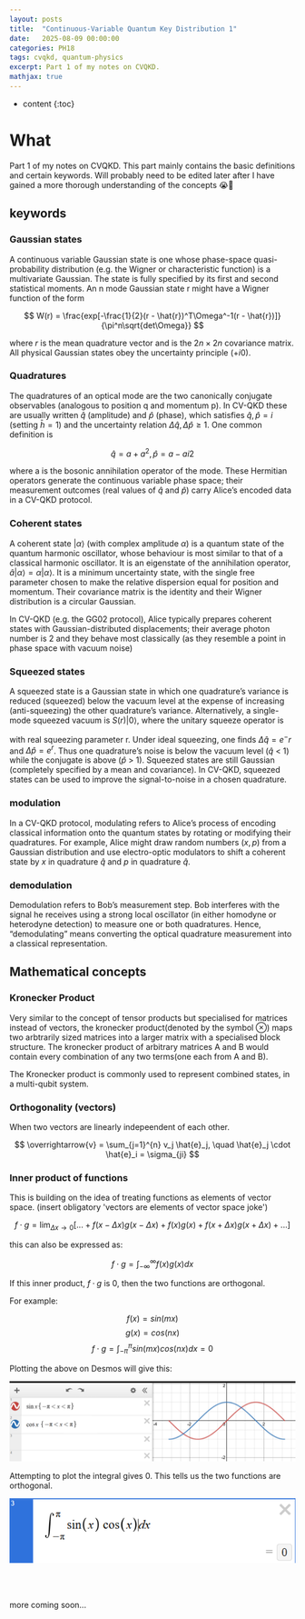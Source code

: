 ```yaml
---
layout: posts
title:  "Continuous-Variable Quantum Key Distribution 1"
date:   2025-08-09 00:00:00
categories: PH18
tags: cvqkd, quantum-physics
excerpt: Part 1 of my notes on CVQKD. 
mathjax: true
---
```


* content
{:toc}

# What


Part 1 of my notes on CVQKD.
This part mainly contains the basic definitions and certain keywords. Will probably need to be edited later after I have gained a more thorough understanding of the concepts 😭🥀


## keywords


### Gaussian states

A continuous variable Gaussian state is one whose phase-space quasi-probability distribution (e.g. the Wigner or characteristic function) is a multivariate Gaussian. The state is fully specified by its first and second statistical moments. An n mode Gaussian state r might have a Wigner function of the form

$$
W(r) = \frac{exp[-\frac{1}{2}(r - \hat{r})^T\Omega^-1(r - \hat{r})]}{\pi^n\sqrt{det\Omega}} 
$$

where $r$ is the mean quadrature vector and  is the $2n \times 2n$ covariance matrix. All physical Gaussian states obey the uncertainty principle $(+i  0)$.

### Quadratures

The quadratures of an optical mode are the two canonically conjugate observables (analogous to position q and momentum p). In CV-QKD these are usually written $\hat{q}$ (amplitude) and $\hat{p}$ (phase), which satisfies $\hat{q}, \hat{p} = i$ (setting $\bar{h} = 1$) and the uncertainty relation $\Delta\hat{q}, \Delta\hat{p} \ge 1$. One common definition is

$$
\hat{q} = a + a^2,  \hat{p} = a - ai2 
$$

where a  is the bosonic annihilation operator of the mode. These Hermitian operators generate the continuous variable phase space; their measurement outcomes (real values of $\hat{q}$ and $\hat{p}$) carry Alice’s encoded data in a CV-QKD protocol.

### Coherent states

A coherent state $\vert\alpha\rangle$ (with complex amplitude $\alpha$) is a quantum state of the quantum harmonic oscillator, whose behaviour is most similar to that of a classical harmonic oscillator. It is an eigenstate of the annihilation operator, $\hat{a}\vert\alpha\rangle = \alpha\vert\alpha\rangle$. It is a minimum uncertainty state, with the single free parameter chosen to make the relative dispersion equal for position and momentum. Their covariance matrix is the identity and their Wigner distribution is a circular Gaussian. 

In CV-QKD (e.g. the GG02 protocol), Alice typically prepares coherent states with Gaussian-distributed displacements; their average photon number is 2 and they behave most classically (as they resemble a point in phase space with vacuum noise)


### Squeezed states

A squeezed state is a Gaussian state in which one quadrature’s variance is reduced (squeezed) below the vacuum level at the expense of increasing (anti-squeezing) the other quadrature’s variance. Alternatively, a single-mode squeezed vacuum is $S(r)\vert0\rangle$, where the unitary squeeze operator is

with real squeezing parameter r. Under ideal squeezing, one finds $\Delta\hat{q} = e^-r$ and $\Delta\hat{p} = e^r$. Thus one quadrature’s noise is below the vacuum level ($\hat{q}$ < 1) while the conjugate is above ($\hat{p}$ > 1). Squeezed states are still Gaussian (completely specified by a mean and covariance). In CV-QKD, squeezed states can be used to improve the signal-to-noise in a chosen quadrature.

### modulation

In a CV-QKD protocol, modulating refers to Alice’s process of encoding classical information onto the quantum states by rotating or modifying their quadratures. For example, Alice might draw random numbers $(x, p)$ from a Gaussian distribution and use electro-optic modulators to shift a coherent state by $x$ in quadrature $\hat{q}$ and $p$ in quadrature $\hat{q}$. 

### demodulation

Demodulation refers to Bob’s measurement step. Bob interferes with the signal he receives using a strong local oscillator (in either homodyne or heterodyne detection) to measure one or both quadratures. Hence, “demodulating” means converting the optical quadrature measurement into a classical representation.


## Mathematical concepts

### Kronecker Product 

Very similar to the concept of tensor products but specialised for matrices instead of vectors, the kronecker product(denoted by the symbol $\otimes$) maps two arbtrarily sized matrices into a larger matrix with a specialised block structure. The kronecker product of arbitrary matrices A and B would contain every combination of any two terms(one each from A and B). 

The Kronecker product is commonly used to represent combined states, in a multi-qubit system. 

### Orthogonality (vectors)

When two vectors are linearly indepeendent of each other.

$$
\overrightarrow{v} = \sum_{j=1}^{n} v_j \hat{e}_j, \quad \hat{e}_j \cdot \hat{e}_i = \sigma_{ji}
$$

### Inner product of functions

This is building on the idea of treating functions as elements of vector space. (insert obligatory 'vectors are elements of vector space joke')

$$
f \cdot g = \lim_{\Delta x \rightarrow 0} [... + f(x-\Delta x)g(x-\Delta x)
                                               + f(x)g(x)
                                               + f(x+\Delta x)g(x+\Delta x)
                                               + ...]
$$

this can also be expressed as:

$$
f \cdot g = \int_{-\infty}^\infty{f(x)g(x)}dx
$$

If this inner product, $f \cdot g$ is 0, then the two functions are orthogonal.

For example:

$$
f(x) = sin(mx)
$$
$$
g(x) = cos(nx)
$$
$$
f \cdot g = \int_{-\pi}^\pi {sin(mx)cos(nx)}dx = 0
$$

Plotting the above on Desmos will give this:

<img src="../assets/desmosplotint.png">

Attempting to plot the integral gives 0. This tells us the two functions are orthogonal.

<img src="../assets/intresult.png">


<br></br>

more coming soon...